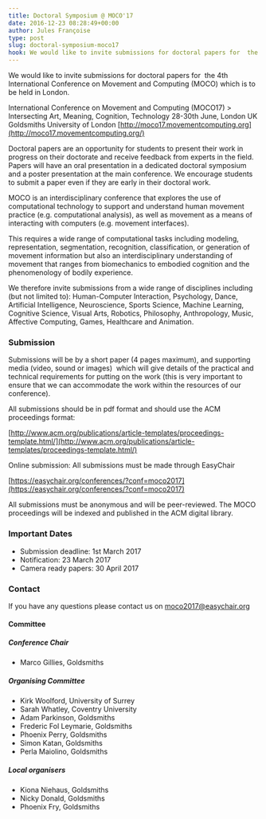 ```yaml
---
title: Doctoral Symposium @ MOCO'17
date: 2016-12-23 08:28:49+00:00
author: Jules Françoise
type: post
slug: doctoral-symposium-moco17
hook: We would like to invite submissions for doctoral papers for  the 4th International Conference on Movement and Computing (MOCO) which is to be held in London...
---
```


We would like to invite submissions for doctoral papers for  the 4th International Conference on Movement and Computing (MOCO) which is to be held in London.

International Conference on Movement and Computing (MOCO17)
\> Intersecting Art, Meaning, Cognition, Technology
28-30th June, London UK
Goldsmiths University of London
[http://moco17.movementcomputing.org](http://moco17.movementcomputing.org/)

Doctoral papers are an opportunity for students to present their work in progress on their doctorate and receive feedback from experts in the field. Papers will have an oral presentation in a dedicated doctoral symposium and a poster presentation at the main conference. We encourage students to submit a paper even if they are early in their doctoral work.

MOCO is an interdisciplinary conference that explores the use of computational technology to support and understand human movement practice (e.g. computational analysis), as well as movement as a means of interacting with computers (e.g. movement interfaces).

This requires a wide range of computational tasks including modeling, representation, segmentation, recognition, classification, or generation of movement information but also an interdisciplinary understanding of movement that ranges from biomechanics to embodied cognition and the phenomenology of bodily experience.

We therefore invite submissions from a wide range of disciplines including (but not limited to): Human-Computer Interaction, Psychology, Dance, Artificial Intelligence, Neuroscience, Sports Science, Machine Learning, Cognitive Science, Visual Arts, Robotics, Philosophy, Anthropology, Music, Affective Computing, Games, Healthcare and Animation.

### Submission

Submissions will be by a short paper (4 pages maximum), and supporting media (video, sound or images)  which will give details of the practical and technical requirements for putting on the work (this is very important to ensure that we can accommodate the work within the resources of our conference).

All submissions should be in pdf format and should use the ACM proceedings format:

[http://www.acm.org/publications/article-templates/proceedings-template.html/](http://www.acm.org/publications/article-templates/proceedings-template.html/)

Online submission: All submissions must be made through EasyChair

[https://easychair.org/conferences/?conf=moco2017](https://easychair.org/conferences/?conf=moco2017)

All submissions must be anonymous and will be peer-reviewed. The MOCO proceedings will be indexed and published in the ACM digital library.  

### Important Dates

* Submission deadline: 1st March 2017
* Notification: 23 March 2017
* Camera ready papers: 30 April 2017

### Contact

If you have any questions please contact us on [moco2017@easychair.org](mailto:moco2017@easychair.org)

#### Committee

##### Conference Chair
* Marco Gillies, Goldsmiths

##### Organising Committee

* Kirk Woolford, University of Surrey
* Sarah Whatley, Coventry University
* Adam Parkinson, Goldsmiths
* Frederic Fol Leymarie, Goldsmiths
* Phoenix Perry, Goldsmiths
* Simon Katan, Goldsmiths
* Perla Maiolino, Goldsmiths

##### Local organisers

* Kiona Niehaus, Goldsmiths
* Nicky Donald, Goldsmiths
* Phoenix Fry, Goldsmiths
